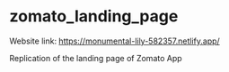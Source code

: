 # zomato_landing_page

Website link: https://monumental-lily-582357.netlify.app/

Replication of the landing page of Zomato App
